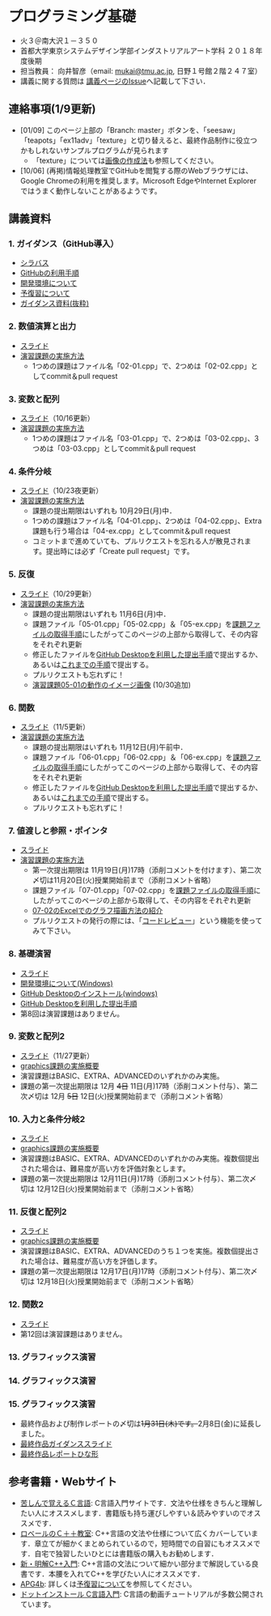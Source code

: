 # プログラミング基礎
- 火３＠南大沢１－３５０
- 首都大学東京システムデザイン学部インダストリアルアート学科 ２０１８年度後期
- 担当教員： 向井智彦（email: mukai@tmu.ac.jp, 日野１号館２階２４７室）
- 講義に関する質問は [講義ページのIssue](https://github.com/MukaiClass/Programming-Basics/issues)へ記載して下さい．

## 連絡事項(1/9更新)
- [01/09] このページ上部の「Branch: master」ボタンを、「seesaw」「teapots」「ex11adv」「texture」と切り替えると、最終作品制作に役立つかもしれないサンプルプログラムが見られます
    - 「texture」については[画像の作成法](https://github.com/MukaiClass/Game-Programming-B/wiki/Photoshop%E3%82%92%E7%94%A8%E3%81%84%E3%81%9F%E3%83%86%E3%82%AF%E3%82%B9%E3%83%81%E3%83%A3%E7%94%BB%E5%83%8F%E4%BD%9C%E6%88%90%E6%89%8B%E9%A0%86)も参照してください。
- [10/06] (再掲)情報処理教室でGitHubを閲覧する際のWebブラウザには、Google Chromeの利用を推奨します。Microsoft EdgeやInternet Explorerではうまく動作しないことがあるようです。

## 講義資料
### 1. ガイダンス（GitHub導入）
- [シラバス](https://github.com/MukaiClass/Programming-Basics/wiki/シラバス)
- [GitHubの利用手順](https://github.com/MukaiClass/Programming-Basics/wiki/GitHubの利用手順)
- [開発環境について](https://github.com/MukaiClass/Programming-Basics/wiki/開発環境について)
- [予復習について](https://github.com/MukaiClass/Programming-Basics/wiki/予復習について)
- [ガイダンス資料(抜粋)](https://github.com/MukaiClass/Programming-Basics/blob/slide/ガイダンス.pdf)

### 2. 数値演算と出力
- [スライド](https://github.com/MukaiClass/Programming-Basics/blob/slide/02数値演算と出力.pdf)
- [演習課題の実施方法](https://github.com/MukaiClass/Programming-Basics/wiki/%E8%AA%B2%E9%A1%8C%E3%81%AE%E5%AE%9F%E6%96%BD%E6%96%B9%E6%B3%95%EF%BC%88%E5%89%8D%E5%8D%8A%EF%BC%89#web)
  - 1つめの課題はファイル名「02-01.cpp」で、2つめは「02-02.cpp」としてcommit＆pull request

### 3. 変数と配列
- [スライド](https://github.com/MukaiClass/Programming-Basics/blob/slide/03変数と配列.pdf)（10/16更新）
- [演習課題の実施方法](https://github.com/MukaiClass/Programming-Basics/wiki/%E8%AA%B2%E9%A1%8C%E3%81%AE%E5%AE%9F%E6%96%BD%E6%96%B9%E6%B3%95%EF%BC%88%E5%89%8D%E5%8D%8A%EF%BC%89#web)
  - 1つめの課題はファイル名「03-01.cpp」で、2つめは「03-02.cpp」、3つめは「03-03.cpp」としてcommit＆pull request

### 4. 条件分岐
- [スライド](https://github.com/MukaiClass/Programming-Basics/blob/slide/04条件分岐.pdf)（10/23夜更新）
- [演習課題の実施方法](https://github.com/MukaiClass/Programming-Basics/wiki/%E8%AA%B2%E9%A1%8C%E3%81%AE%E5%AE%9F%E6%96%BD%E6%96%B9%E6%B3%95%EF%BC%88%E5%89%8D%E5%8D%8A%EF%BC%89#web)
  - 課題の提出期限はいずれも 10月29日(月)中．
  - 1つめの課題はファイル名「04-01.cpp」、2つめは「04-02.cpp」、Extra課題も行う場合は「04-ex.cpp」としてcommit＆pull request
  - コミットまで進めていても、プルリクエストを忘れる人が散見されます。提出時には必ず「Create pull request」です。
  
### 5. 反復
- [スライド](https://github.com/MukaiClass/Programming-Basics/blob/slide/05反復.pdf)（10/29更新）
- [演習課題の実施方法](https://github.com/MukaiClass/Programming-Basics/wiki/%E8%AA%B2%E9%A1%8C%E3%81%AE%E5%AE%9F%E6%96%BD%E6%96%B9%E6%B3%95%EF%BC%88%E5%89%8D%E5%8D%8A%EF%BC%89)
  - 課題の提出期限はいずれも 11月6日(月)中．
  - 課題ファイル「05-01.cpp」「05-02.cpp」＆「05-ex.cpp」を[課題ファイルの取得手順](https://github.com/MukaiClass/Programming-Basics/wiki/%E8%AA%B2%E9%A1%8C%E3%83%95%E3%82%A1%E3%82%A4%E3%83%AB%E3%81%AE%E5%8F%96%E5%BE%97%E6%89%8B%E9%A0%86)にしたがってこのページの上部から取得して、その内容をそれぞれ更新
  - 修正したファイルを[GitHub Desktopを利用した提出手順](https://github.com/MukaiClass/Programming-Basics/wiki/GitHub-Desktop%E3%82%92%E5%88%A9%E7%94%A8%E3%81%97%E3%81%9F%E6%8F%90%E5%87%BA%E6%89%8B%E9%A0%86)で提出するか、あるいは[これまでの手順](https://github.com/MukaiClass/Programming-Basics/wiki/Web%E3%83%96%E3%83%A9%E3%82%A6%E3%82%B6%E3%82%92%E5%88%A9%E7%94%A8%E3%81%97%E3%81%9F%E6%8F%90%E5%87%BA%E6%89%8B%E9%A0%86)で提出する。
  - プルリクエストも忘れずに！
  - [演習課題05-01の動作のイメージ画像](https://github.com/MukaiClass/Programming-Basics/blob/slide/05-01image.png) (10/30追加)

### 6. 関数
- [スライド](https://github.com/MukaiClass/Programming-Basics/blob/slide/06関数.pdf)（11/5更新）
- [演習課題の実施方法](https://github.com/MukaiClass/Programming-Basics/wiki/%E8%AA%B2%E9%A1%8C%E3%81%AE%E5%AE%9F%E6%96%BD%E6%96%B9%E6%B3%95%EF%BC%88%E5%89%8D%E5%8D%8A%EF%BC%89)
  - 課題の提出期限はいずれも 11月12日(月)午前中．
  - 課題ファイル「06-01.cpp」「06-02.cpp」＆「06-ex.cpp」を[課題ファイルの取得手順](https://github.com/MukaiClass/Programming-Basics/wiki/%E8%AA%B2%E9%A1%8C%E3%83%95%E3%82%A1%E3%82%A4%E3%83%AB%E3%81%AE%E5%8F%96%E5%BE%97%E6%89%8B%E9%A0%86)にしたがってこのページの上部から取得して、その内容をそれぞれ更新
  - 修正したファイルを[GitHub Desktopを利用した提出手順](https://github.com/MukaiClass/Programming-Basics/wiki/GitHub-Desktop%E3%82%92%E5%88%A9%E7%94%A8%E3%81%97%E3%81%9F%E6%8F%90%E5%87%BA%E6%89%8B%E9%A0%86)で提出するか、あるいは[これまでの手順](https://github.com/MukaiClass/Programming-Basics/wiki/Web%E3%83%96%E3%83%A9%E3%82%A6%E3%82%B6%E3%82%92%E5%88%A9%E7%94%A8%E3%81%97%E3%81%9F%E6%8F%90%E5%87%BA%E6%89%8B%E9%A0%86)で提出する。
  - プルリクエストも忘れずに！
  
### 7. 値渡しと参照・ポインタ
- [スライド](https://github.com/MukaiClass/Programming-Basics/blob/slide/07参照とポインタ.pdf)
- [演習課題の実施方法](https://github.com/MukaiClass/Programming-Basics/wiki/%E8%AA%B2%E9%A1%8C%E3%81%AE%E5%AE%9F%E6%96%BD%E6%96%B9%E6%B3%95%EF%BC%88%E5%89%8D%E5%8D%8A%EF%BC%89)
  - 第一次提出期限は 11月19日(月)17時（添削コメントを付けます）、第二次〆切は11月20日(火)授業開始前まで（添削コメント省略）
  - 課題ファイル「07-01.cpp」「07-02.cpp」を[課題ファイルの取得手順](https://github.com/MukaiClass/Programming-Basics/wiki/%E8%AA%B2%E9%A1%8C%E3%83%95%E3%82%A1%E3%82%A4%E3%83%AB%E3%81%AE%E5%8F%96%E5%BE%97%E6%89%8B%E9%A0%86)にしたがってこのページの上部から取得して、その内容をそれぞれ更新
  - [07-02のExcelでのグラフ描画方法の紹介](https://github.com/MukaiClass/Programming-Basics/wiki/%E6%BC%94%E7%BF%9207-02%E3%81%AE%E8%A3%9C%E8%B6%B3%EF%BC%9AExcel%E3%81%A7%E3%81%AE%E3%82%B0%E3%83%A9%E3%83%95%E3%81%AE%E6%8F%8F%E3%81%8D%E6%96%B9)
  - プルリクエストの発行の際には、「[コードレビュー](https://github.com/MukaiClass/Programming-Basics/wiki/%E3%82%B3%E3%83%BC%E3%83%89%E3%83%AC%E3%83%93%E3%83%A5%E3%83%BC%E6%A9%9F%E8%83%BD%E3%81%AE%E5%88%A9%E7%94%A8)」という機能を使ってみて下さい。

### 8. 基礎演習
- [スライド](https://github.com/MukaiClass/Programming-Basics/blob/slide/08基礎演習.pdf)
- [開発環境について(Windows)](https://github.com/MukaiClass/Programming-Basics/wiki/%E9%96%8B%E7%99%BA%E7%92%B0%E5%A2%83%E3%81%AB%E3%81%A4%E3%81%84%E3%81%A6#windows%E5%90%91%E3%81%91-visual-studio-community-2017)
- [GitHub Desktopのインストール(windows)](https://github.com/MukaiClass/Programming-Basics/wiki/GitHub-Desktop%E3%81%AE%E3%82%A4%E3%83%B3%E3%82%B9%E3%83%88%E3%83%BC%E3%83%AB)
- [GitHub Desktopを利用した提出手順](https://github.com/MukaiClass/Programming-Basics/wiki/GitHub-Desktop%E3%82%92%E5%88%A9%E7%94%A8%E3%81%97%E3%81%9F%E6%8F%90%E5%87%BA%E6%89%8B%E9%A0%86)
- 第8回は演習課題はありません。

### 9. 変数と配列2
- [スライド](https://github.com/MukaiClass/Programming-Basics/blob/slide/09変数と配列2.pdf)（11/27更新）
- [graphics課題の実施概要](https://github.com/MukaiClass/Programming-Basics/wiki/%E8%AA%B2%E9%A1%8C%E3%81%AE%E5%AE%9F%E6%96%BD%E6%96%B9%E6%B3%95%EF%BC%88graphics%EF%BC%89)
- 演習課題はBASIC、EXTRA、ADVANCEDのいずれかのみ実施。
- 課題の第一次提出期限は 12月 ~~4日~~ 11日(月)17時（添削コメント付与）、第二次〆切は 12月 ~~5日~~ 12日(火)授業開始前まで（添削コメント省略）

### 10. 入力と条件分岐2
- [スライド](https://github.com/MukaiClass/Programming-Basics/blob/slide/10入力と条件分岐2.pdf)
- [graphics課題の実施概要](https://github.com/MukaiClass/Programming-Basics/wiki/%E8%AA%B2%E9%A1%8C%E3%81%AE%E5%AE%9F%E6%96%BD%E6%96%B9%E6%B3%95%EF%BC%88graphics%EF%BC%89)
- 演習課題はBASIC、EXTRA、ADVANCEDのいずれかのみ実施。複数個提出された場合は、難易度が高い方を評価対象とします。
- 課題の第一次提出期限は 12月11日(月)17時（添削コメント付与）、第二次〆切は 12月12日(火)授業開始前まで（添削コメント省略）

### 11. 反復と配列2
- [スライド](https://github.com/MukaiClass/Programming-Basics/blob/slide/11反復と配列2.pdf)
- [graphics課題の実施概要](https://github.com/MukaiClass/Programming-Basics/wiki/%E8%AA%B2%E9%A1%8C%E3%81%AE%E5%AE%9F%E6%96%BD%E6%96%B9%E6%B3%95%EF%BC%88graphics%EF%BC%89)
- 演習課題はBASIC、EXTRA、ADVANCEDのうち１つを実施。複数個提出された場合は、難易度が高い方を評価します。
- 課題の第一次提出期限は 12月17日(月)17時（添削コメント付与）、第二次〆切は 12月18日(火)授業開始前まで（添削コメント省略）

### 12. 関数2
- [スライド](https://github.com/MukaiClass/Programming-Basics/blob/slide/12関数2.pdf)
- 第12回は演習課題はありません。

### 13. グラフィックス演習
### 14. グラフィックス演習
### 15. グラフィックス演習
- 最終作品および制作レポートの〆切は~~1月31日(木)です。~~2月8日(金)に延長しました。
- [最終作品ガイダンススライド](https://github.com/MukaiClass/Programming-Basics/blob/slide/13最終課題ガイダンス.pdf)
- [最終作品レポートひな形](https://github.com/MukaiClass/Programming-Basics/blob/slide/PB最終作品レポート.docx)


## 参考書籍・Webサイト
- [苦しんで覚えるＣ言語](http://9cguide.appspot.com/): C言語入門サイトです．文法や仕様をきちんと理解したい人にオススメします．書籍版も持ち運びしやすい＆読みやすいのでオススメです．
- [ロベールのＣ＋＋教室](http://www7b.biglobe.ne.jp/~robe/cpphtml/): C++言語の文法や仕様について広くカバーしています．章立てが細かくまとめられているので，短時間での自習にもオススメです．自宅で独習したいひとには書籍版の購入もお勧めします．
- [新・明解C++入門](https://www.sbcr.jp/products/4797394634.html): C++言語の文法について細かい部分まで解説している良書です．本腰を入れてC++を学びたい人にオススメです．
- [APG4b](https://beta.atcoder.jp/contests/apg4b): 詳しくは[予復習について](https://github.com/MukaiClass/Programming-Basics/wiki/予復習について)を参照してください。
- [ドットインストール C言語入門](https://dotinstall.com/lessons/basic_c): C言語の動画チュートリアルが多数公開されています。
